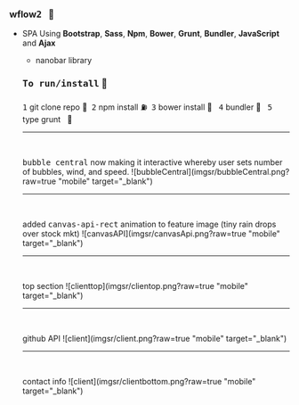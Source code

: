 ### wflow<kbd>2</kbd> &nbsp; :rocket:

- SPA Using **Bootstrap**, **Sass**, **Npm**, **Bower**, **Grunt**, **Bundler**, **JavaScript** and **Ajax**
  - nanobar library
  
  ### <kbd>To run/install</kbd> :key:
  <kbd>1</kbd> git clone repo :moyai:&nbsp;
  <kbd>2</kbd> npm install :fuelpump:&nbsp;
  <kbd>3</kbd> bower install :izakaya_lantern: &nbsp;
  <kbd>4</kbd> bundler :construction:&nbsp;&nbsp;
  <kbd>5</kbd> type grunt  &nbsp;&nbsp;:checkered_flag:
  
  
  
  
  <hr />
  
  <br />
  
   <kbd>bubble central</kbd> now making it interactive whereby user sets number of bubbles, wind, and speed.
  ![bubbleCentral](imgsr/bubbleCentral.png?raw=true "mobile" target="_blank")
  
  
  
  
  
  
  
  
  
  
  
  <hr />
  
  <br />
  
  added <kbd>canvas-api-rect</kbd> animation to feature image (tiny rain drops over stock mkt)
  ![canvasAPI](imgsr/canvasApi.png?raw=true "mobile" target="_blank")
  
  
  
  
  
   <hr />
  
  <br />
  
  top section
  ![clienttop](imgsr/clientop.png?raw=true "mobile" target="_blank")

  
  
  
  
  <hr />
  
  <br />

  github API
  ![client](imgsr/client.png?raw=true "mobile" target="_blank")
  
  
  <hr />
  
  <br />
  
  contact info
  ![client](imgsr/clientbottom.png?raw=true "mobile" target="_blank")





  

  



 







